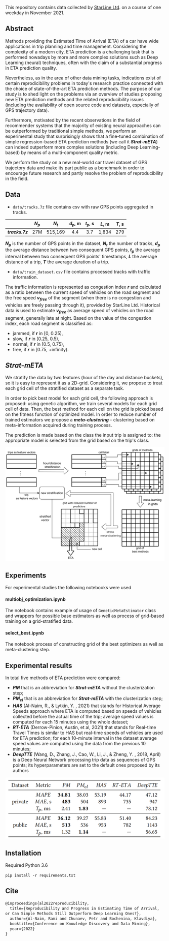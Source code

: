 This repository contains data collected by [StarLine Ltd](https://https://www.starline.ru/). 
on a course of one weekday in November 2021.

## Abstract

Methods providing the Estimated Time of Arrival (ETA) of a car have wide applications in  trip planning and time management. 
Considering the complexity of a modern city, ETA prediction is a challenging task that is performed nowadays by more 
and more complex solutions such as Deep Learning (neural) techniques, 
often with the claim of a substantial progress in ETA prediction quality. 

Nevertheless, as in the area of other data mining tasks,
indications exist of certain reprodicibility problems in today's research practice
connected with the choice of state-of-the-art ETA prediction methods.
The purpose of our study is to shed light on the problems via an overview of studies proposing 
new ETA prediction methods and the related reproducibility issues 
(including the availability of open source code and datasets, especially of GPS trajectory data).

Furthermore, motivated by the recent observations in the field of recommender systems 
that the majority of existing neural approaches can be outperformed by traditional simple  methods, 
we perform an experimental study that surprisingly shows that a fine-tuned combination of simple 
regression-based ETA prediction methods (we call it ***Strat-mETA***) can indeed outperform 
more complex solutions (including Deep Learning-based) by means of a multi-component quality metric.

We perform the study on a new real-world car travel dataset of GPS trajectory data 
and make its part public as a benchmark in order to encourage future research 
and partly resolve the problem of reproducibility in the field.

## Data

- `data/tracks.7z` file contains csv with raw GPS points aggregated in tracks.

|         	         | ***N<sub>p</sub>*** 	 | ***N<sub>t</sub>***	 | ***d<sub>p</sub>***, m  	 | ***t<sub>p</sub>***, s 	 | ***L***, m 	 | ***T***, s 	 |
|:-----------------:|:---------------------:|:--------------------:|:-------------------------:|:------------------------:|:------------:|:------------:|
| ***tracks.7z*** 	 |      27M      	       |     515,169    	     |       4.4        	        |       3.7       	        |   1,834 	    |   279    	   |

***N<sub>p</sub>*** is the number of GPS points in the dataset, 
***N<sub>t</sub>*** the number of tracks, 
***d<sub>p</sub>*** the average distance between two consequent GPS points, 
***t<sub>p</sub>*** the average interval between two consequent GPS points' timestamps,
***L*** the average distance of a trip, 
***T*** the average duration of a trip.

- `data/train_dataset.csv` file contains processed tracks with traffic information. 

The traffic information is represented as congestion index ***r*** and calculated as a ratio between the current speed of 
vehicles on the road segment and the free speed ***v<sub>free<sub>*** of the segment 
(when there is no congestion and vehicles are freely passing through it), provided by StarLine Ltd. 
Historical data is used to estimate ***v<sub>free<sub>*** as average speed of vehicles on the road segment,
generally late at night. Based on the value of the congestion index, each road segment is classified as:

- jammed, if ***r*** in [0, 0.25),
- slow, if **_r_** in [0.25, 0.5),
- normal, if **_r_** in [0.5, 0.75),
- free, if _**r**_ in [0.75, +infinity).

## ***Strat-mETA***

We stratify the data by two features (hour of the day and distance buckets), 
so it is easy to represent it as a 2D-grid. 
Considering it, we propose to treat each grid cell of the stratified dataset as a separate task.

In order to pick best model for each grid cell, 
the following approach is proposed: using genetic algorithm, 
we train several models for each grid cell of data. 
Then, the best method for each cell on the grid is picked based on the fitness function 
of optimized model. In order to reduce number of trained estimators we propose
a ***meta-clustering*** - clustering based on meta-information acquired during training process.

The prediction is made based on the class the input trip is assigned to:
the appropriate model is selected from the grid based on the trip's class. 

![Scheme of Strat-mETA](./images/scheme.png)

## Experiments

For experimental studies the following notebooks were used

#### multiobj_optimization.ipynb
The notebook contains example of usage of `GeneticMetaEstimator` class and wrappers 
for possible base estimators as well as process of grid-based training on a grid-stratified data. 

#### select_best.ipynb
The notebook process of constructing grid of the best optimizers as well as meta-clustering step.

## Experimental results
In total five methods of ETA prediction were compared:

- ***PM*** that is an abbreviation for ***Strat-mETA***
without the clusterization step;
- ***PM<sub>cl<sub>*** that is an abbreviation for ***Strat-mETA*** 
with the clusterization step;
- ***HAS*** (Al-Naim, R., & Lytkin, Y. , 2021) that stands for
Historical Average Speeds approach where
ETA is computed based on speeds of vehicles collected 
before the actual time of the trip; average speed values is computed
for each 15 minutes using the whole dataset;
- ***RT-ETA*** (Derrow-Pinion, Austin, et al, 2021) that stands for Real-time Travel Times is similar to HAS 
but real-time speeds of vehicles are used for ETA prediction; 
for each 10-minute interval in the dataset average speed values 
are computed using the data from the previous 10 minutes;
- ***DeepTTE*** (Wang, D., Zhang, J., Cao, W., Li, J., & Zheng, Y. , 2018, April) is a Deep Neural Network processing trip data as sequences of GPS points; its hyperparameters are set to the default ones proposed by its authors

![Results of the experiment](./images/results.png)

## Installation
Required Python 3.6

`pip install -r requirements.txt`

## Cite
```
@inproceedings{al2022reproducibility,
  title={Reproducibility and Progress in Estimating Time of Arrival, or Can Simple Methods Still Outperform Deep Learning Ones?},
  author={Al-Naim, Rami and Chunaev, Petr and Bochenina, Klavdiya},
  booktitle={Conference on Knowledge Discovery and Data Mining},
  year={2022}
}
```
